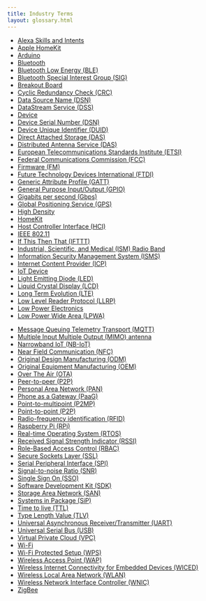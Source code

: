 ```yaml
---
title: Industry Terms
layout: glossary.html
---
```


<div class="row hspace">
<div class="col-md-6">
<ul>
<li><a href="">Alexa Skills and Intents</a></li>
<li><a href="">Apple HomeKit</a></li>
<li><a href="">Arduino</a></li>
<li><a href="">Bluetooth</a></li>
<li><a href="">Bluetooth Low Energy (BLE)</a></li>
<li><a href="">Bluetooth Special Interest Group (SIG)</a></li>
<li><a href="">Breakout Board</a></li>
<li><a href="">Cyclic Redundancy Check (CRC)</a></li>
<li><a href="">Data Source Name (DSN)</a></li>
<li><a href="">DataStream Service (DSS)</a></li>
<li><a href="">Device</a></li>
<li><a href="">Device Serial Number (DSN)</a></li>
<li><a href="">Device Unique Identifier (DUID)</a></li>
<li><a href="">Direct Attached Storage (DAS)</a></li>
<li><a href="">Distributed Antenna Service (DAS)</a></li>
<li><a href="">European Telecommunications Standards Institute (ETSI)</a></li>
<li><a href="">Federal Communications Commission (FCC)</a></li>
<li><a href="">Firmware (FM)</a></li>
<li><a href="">Future Technology Devices International (FTDI)</a></li>
<li><a href="">Generic Attribute Profile (GATT)</a></li>
<li><a href="">General Purpose Input/Output (GPIO)</a></li>
<li><a href="">Gigabits per second (Gbps)</a></li>
<li><a href="">Global Positioning Service (GPS)</a></li>
<li><a href="">High Density</a></li>
<li><a href="">HomeKit</a></li>
<li><a href="">Host Controller Interface (HCI)</a></li>
<li><a href="">IEEE 802.11</a></li>
<li><a href="">If This Then That (IFTTT)</a></li>
<li><a href="">Industrial, Scientific, and Medical (ISM) Radio Band</a></li>
<li><a href="">Information Security Management System (ISMS)</a></li>
<li><a href="">Internet Content Provider (ICP)</a></li>
<li><a href="">IoT Device</a></li>
<li><a href="">Light Emitting Diode (LED)</a></li>
<li><a href="">Liquid Crystal Display (LCD)</a></li>
<li><a href="">Long Term Evolution (LTE)</a></li>
<li><a href="">Low Level Reader Protocol (LLRP)</a></li>
<li><a href="">Low Power Electronics</a></li>
<li><a href="">Low Power Wide Area (LPWA)</a></li>
</ul>
</div>

<div class="col-md-6">
<ul>
<li><a href="">Message Queuing Telemetry Transport (MQTT)</a></li>
<li><a href="">Multiple Input Multiple Output (MIMO) antenna</a></li>
<li><a href="">Narrowband IoT (NB-IoT)</a></li>
<li><a href="">Near Field Communication (NFC)</a></li>
<li><a href="">Original Design Manufacturing (ODM)</a></li>
<li><a href="">Original Equipment Manufacturing (OEM)</a></li>
<li><a href="">Over The Air (OTA)</a></li>
<li><a href="">Peer-to-peer (P2P)</a></li>
<li><a href="">Personal Area Network (PAN)</a></li>
<li><a href="">Phone as a Gateway (PaaG)</a></li>
<li><a href="">Point-to-multipoint (P2MP)</a></li>
<li><a href="">Point-to-point (P2P)</a></li>
<li><a href="">Radio-frequency identification (RFID)</a></li>
<li><a href="">Raspberry Pi (RPi)</a></li>
<li><a href="">Real-time Operating System (RTOS)</a></li>
<li><a href="">Received Signal Strength Indicator (RSSI)</a></li>
<li><a href="">Role-Based Access Control (RBAC)</a></li>
<li><a href="">Secure Sockets Layer (SSL)</a></li>
<li><a href="">Serial Peripheral Interface (SPI)</a></li>
<li><a href="">Signal-to-noise Ratio (SNR)</a></li>
<li><a href="">Single Sign On (SSO)</a></li>
<li><a href="">Software Development Kit (SDK)</a></li>
<li><a href="">Storage Area Network (SAN)</a></li>
<li><a href="">Systems in Package (SiP)</a></li>
<li><a href="">Time to live (TTL)</a></li>
<li><a href="">Type Length Value (TLV)</a></li>
<li><a href="">Universal Asynchronous Receiver/Transmitter (UART)</a></li>
<li><a href="">Universal Serial Bus (USB)</a></li>
<li><a href="">Virtual Private Cloud (VPC)</a></li>
<li><a href="">Wi-Fi</a></li>
<li><a href="">Wi-Fi Protected Setup (WPS)</a></li>
<li><a href="">Wireless Access Point (WAP)</a></li>
<li><a href="">Wireless Internet Connectivity for Embedded Devices (WICED)</a></li>
<li><a href="">Wireless Local Area Network (WLAN)</a></li>
<li><a href="">Wireless Network Interface Controller (WNIC)</a></li>
<li><a href="">ZigBee</a></li>
</ul>
</div>
</div>
